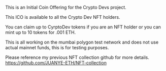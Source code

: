 This is an Initial Coin Offering for the Crypto Devs project.

This ICO is available to all the Crypto Dev NFT holders. 

You can claim up to CyrptoDev tokens if you are an NFT holder or you can mint up to 10 tokens for .001 ETH.

This is all working on the mumbai polygon test network and does not use actual mainnet funds, this is for testing purposes.

Please reference my previous NFT collection github for more details. https://github.com/JUANYE-ETH/NFT-collection